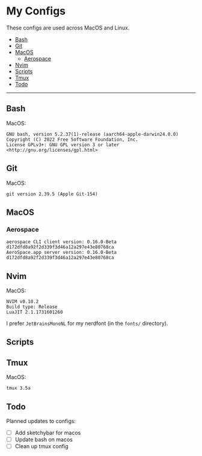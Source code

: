 # My Configs

These configs are used across MacOS and Linux.

- [Bash](#bash)
- [Git](#git)
- [MacOS](#macos)
  - [Aerospace](#aerospace)
- [Nvim](#nvim)
- [Scripts](#scripts)
- [Tmux](#tmux)
- [Todo](#todo)

---

## Bash

MacOS:
```
GNU bash, version 5.2.37(1)-release (aarch64-apple-darwin24.0.0)
Copyright (C) 2022 Free Software Foundation, Inc.
License GPLv3+: GNU GPL version 3 or later <http://gnu.org/licenses/gpl.html>
```

## Git

MacOS:
```
git version 2.39.5 (Apple Git-154)
```

## MacOS

### Aerospace


```
aerospace CLI client version: 0.16.0-Beta d172dfd8a92f2d339f3d46a12a297e43e80768ca
AeroSpace.app server version: 0.16.0-Beta d172dfd8a92f2d339f3d46a12a297e43e80768ca
```

## Nvim

MacOS:
```
NVIM v0.10.2
Build type: Release
LuaJIT 2.1.1731601260
```

I prefer `JetBrainsMonoNL` for my nerdfont (in the `fonts/` directory).

## Scripts



## Tmux

MacOS:
```
tmux 3.5a
```

## Todo

Planned updates to configs: 

- [ ] Add sketchybar for macos
- [ ] Update bash on macos
- [ ] Clean up tmux config
